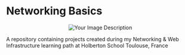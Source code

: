 # Networking Basics

<div align="center">
  <img src="https://github.com/v-dav/holbertonschool-system_engineering-devops/assets/115344057/d6d3ae60-7428-460d-b937-a19e011ab1b7" alt="Your Image Description">
</div>


A repository containing projects created during my Networking & Web Infrastructure learning path at Holberton School Toulouse, France
